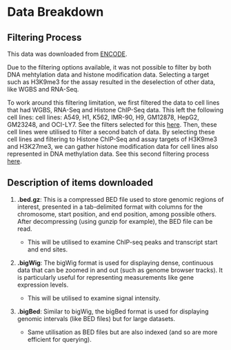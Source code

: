# Data Breakdown

## Filtering Process

This data was downloaded from [ENCODE](https://www.encodeproject.org/search/?type=Experiment&control_type%21=*&status=released).

Due to the filtering options available, it was not possible to filter by both DNA mehtylation data and histone modification data. Selecting a target such as H3K9me3 for the assay resulted in the deselection of other data, like WGBS and RNA-Seq.

To work around this filtering limitation, we first filtered the data to cell lines that had WGBS, RNA-Seq and Histone ChIP-Seq data. This left the following cell lines: cell lines: A549, H1, K562, IMR-90, H9, GM12878, HepG2, GM23248, and OCI-LY7. See the filters selected for this [here](https://www.encodeproject.org/matrix/?type=Experiment&replicates.library.biosample.donor.organism.scientific_name=Homo+sapiens&status=released&assay_title=WGBS&biosample_ontology.classification=cell+line&biosample_ontology.term_name=A549&biosample_ontology.term_name=K562&biosample_ontology.term_name=H1&biosample_ontology.term_name=H9&biosample_ontology.term_name=IMR-90&biosample_ontology.term_name=HepG2&biosample_ontology.term_name=GM12878&biosample_ontology.term_name=GM23248&biosample_ontology.term_name=OCI-LY7&assay_title=Histone+ChIP-seq&assay_title=total+RNA-seq). 
Then, these cell lines were utilised to filter a second batch of data. By selecting these cell lines and filtering to Histone ChIP-Seq and assay targets of H3K9me3 and H3K27me3, we can gather histone modification data for cell lines also represented in DNA methylation data. See this second filtering process [here](https://www.encodeproject.org/matrix/?type=Experiment&replicates.library.biosample.donor.organism.scientific_name=Homo+sapiens&assay_title=Histone+ChIP-seq&target.label=H3K9me3&target.label=H3K27me3&biosample_ontology.classification=cell+line&biosample_ontology.term_name=A549&biosample_ontology.term_name=K562&biosample_ontology.term_name=H1&biosample_ontology.term_name=H9&biosample_ontology.term_name=IMR-90&biosample_ontology.term_name=HepG2&biosample_ontology.term_name=GM12878&biosample_ontology.term_name=GM23248&biosample_ontology.term_name=OCI-LY7).


## Description of items downloaded

1. **.bed.gz**: This is a compressed BED file used to store genomic regions of interest, presented in a tab-delimited format with columns for the chromosome, start position, and end position, among possible others. After decompressing (using gunzip for example), the BED file can be read.
    - This will be utilised to examine ChIP-seq peaks and transcript start and end sites.

2. **.bigWig**: The bigWig format is used for displaying dense, continuous data that can be zoomed in and out (such as genome browser tracks). It is particularly useful for representing measurements like gene expression levels.
    - This will be utilised to examine signal intensity.

3. **.bigBed**: Similar to bigWig, the bigBed format is used for displaying genomic intervals (like BED files) but for large datasets.
    - Same utilisation as BED files but are also indexed (and so are more efficient for querying).
